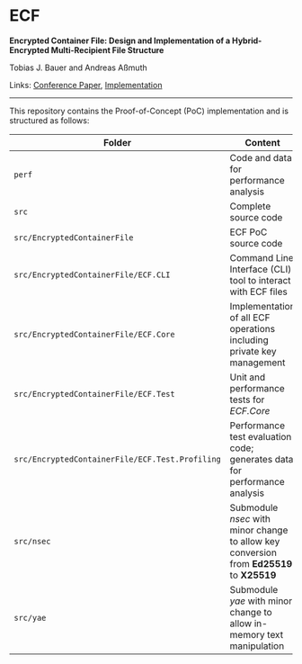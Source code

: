 # ECF

**Encrypted Container File: Design and Implementation of a Hybrid-Encrypted Multi-Recipient File Structure**

Tobias J. Bauer and Andreas Aßmuth

Links: [Conference Paper](https://www.thinkmind.org/index.php?view=article&articleid=cloud_computing_2023_1_10_28001), [Implementation](https://github.com/Hirnmoder/ECF)


---

This repository contains the Proof-of-Concept (PoC) implementation and is structured as follows:

Folder | Content
---|---
`perf` | Code and data for performance analysis
`src` | Complete source code
`src/EncryptedContainerFile` | ECF PoC source code
`src/EncryptedContainerFile/ECF.CLI` | Command Line Interface (CLI) tool to interact with ECF files
`src/EncryptedContainerFile/ECF.Core` | Implementation of all ECF operations including private key management
`src/EncryptedContainerFile/ECF.Test` | Unit and performance tests for *ECF.Core*
`src/EncryptedContainerFile/ECF.Test.Profiling` | Performance test evaluation code; generates data for performance analysis
`src/nsec` | Submodule *nsec* with minor change to allow key conversion from **Ed25519** to **X25519**
`src/yae` | Submodule *yae* with minor change to allow in-memory text manipulation
